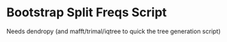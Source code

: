 # Bootstrap Split Freqs Script

Needs dendropy (and mafft/trimal/iqtree to quick the tree generation script)
